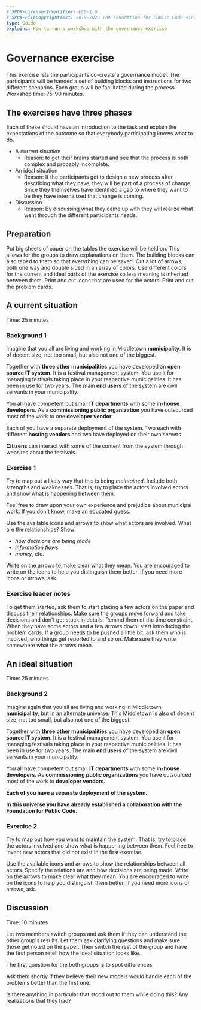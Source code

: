 ```yaml
---
# SPDX-License-Identifier: CC0-1.0
# SPDX-FileCopyrightText: 2019-2023 The Foundation for Public Code <info@publiccode.net>
type: Guide
explains: How to run a workshop with the governance exercise
---
```


# Governance exercise

This exercise lets the participants co-create a governance model.
The participants will be handed a set of building blocks and instructions for two different scenarios.
Each group will be facilitated during the process. Workshop time: 75-90 minutes.

## The exercises have three phases

Each of these should have an introduction to the task and explain the expectations of the outcome so that everybody participating knows what to do.

* A current situation
  * Reason: to get their brains started and see that the process is both complex and probably incomplete.
* An ideal situation
  * Reason: If the participants get to design a new process after describing what they have, they will be part of a process of change. Since they themselves have identified a gap to where they want to be they have internalized that change is coming.
* Discussion
  * Reason: By discussing what they came up with they will realize what went through the different participants heads.

## Preparation

Put big sheets of paper on the tables the exercise will be held on.
This allows for the groups to draw explanations on them.
The building blocks can also taped to them so that everything can be saved.
Cut a lot of arrows, both one way and double sided in an array of colors.
Use different colors for the current and ideal parts of the exercise so less meaning is inherited between them.
Print and cut icons that are used for the actors. Print and cut the problem cards.

## A current situation

Time: 25 minutes

### Background 1

Imagine that you all are living and working in Middletown **municipality**.
It is of decent size, not too small, but also not one of the biggest.

Together with **three other municipalities** you have developed an **open source IT system**.
It is a festival management system.
You use it for managing festivals taking place in your respective municipalities.
It has been in use for two years.
The main **end users** of the system are civil servants in your municipality.

You all have competent but small **IT departments** with some **in-house developers**.
As a **commissioning public organization** you have outsourced most of the work to one **developer vendor**.

Each of you have a separate deployment of the system.
Two each with different **hosting vendors** and two have deployed on their own servers.

**Citizens** can interact with some of the content from the system through websites about the festivals.

### Exercise 1

Try to map out a likely way that this is being _maintained_.
Include both strengths and weaknesses.
That is, try to place the actors involved actors and show what is happening between them.

Feel free to draw upon your own experience and prejudice about municipal work.
If you don't know, make an educated guess.

Use the available icons and arrows to show what actors are involved.
What are the relationships?
Show:

* _how decisions are being made_
* _information flows_
* _money_, etc.

Write on the arrows to make clear what they mean.
You are encouraged to write on the icons to help you distinguish them better.
If you need more icons or arrows, ask.

### Exercise leader notes

To get them started, ask them to start placing a few actors on the paper and discuss their relationships.
Make sure the groups move forward and take decisions and don't get stuck in details.
Remind them of the time constraint.
When they have some actors and a few arrows down, start introducing the problem cards.
If a group needs to be pushed a little bit, ask them who is involved, who things get reported to and so on.
Make sure they write somewhere what the arrows mean.

## An ideal situation

Time: 25 minutes

### Background 2

Imagine again that you all are living and working in Middletown **municipality**, but in an alternate universe.
This Middletown is also of decent size, not too small, but also not one of the biggest.

Together with **three other municipalities** you have developed an **open source IT system**.
It is a festival management system.
You use it for managing festivals taking place in your respective municipalities.
It has been in use for two years.
The main **end users** of the system are civil servants in your municipality.

You all have competent but small **IT departments** with some **in-house developers**.
As **commissioning public organizations** you have outsourced most of the work to **developer vendors**.

**Each of you have a separate deployment of the system.**

**In this universe you have already established a collaboration with the Foundation for Public Code.**

### Exercise 2

Try to map out how you want to maintain the system.
That is, try to place the actors involved and show what is happening between them.
Feel free to invent new actors that did not exist in the first exercise.

Use the available icons and arrows to show the relationships between all actors.
Specify the relations are and how decisions are being made.
Write on the arrows to make clear what they mean.
You are encouraged to write on the icons to help you distinguish them better.
If you need more icons or arrows, ask.

## Discussion

Time: 10 minutes

Let two members switch groups and ask them if they can understand the other group's results.
Let them ask clarifying questions and make sure those get noted on the paper.
Then switch the rest of the group and have the first person retell how the ideal situation looks like.

The first question for the both groups is to spot differences.

Ask them shortly if they believe their new models would handle each of the problems better than the first one.

Is there anything in particular that stood out to them while doing this? Any realizations that they had?
